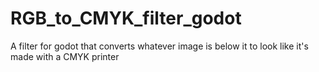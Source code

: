 # RGB_to_CMYK_filter_godot
A filter for godot that converts whatever image is below it to look like it's made with a CMYK printer
